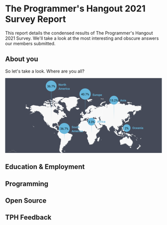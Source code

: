 # The Programmer's Hangout 2021 Survey Report

This report details the condensed results of The Programmer's Hangout 2021 Survey. We'll take a look at the most interesting and obscure answers our members submitted.

## About you

So let's take a look. Where are you all?

![Alt text](img/countries.svg)


## Education & Employment


## Programming


## Open Source


## TPH Feedback
